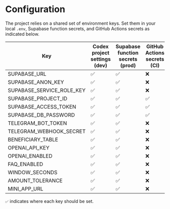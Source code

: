 # Configuration

The project relies on a shared set of environment keys. Set them in your local `.env`, Supabase function secrets, and GitHub Actions secrets as indicated below.

| Key | Codex project settings (dev) | Supabase function secrets (prod) | GitHub Actions secrets (CI) |
| --- | --- | --- | --- |
| SUPABASE_URL | ✅ | ✅ | ❌ |
| SUPABASE_ANON_KEY | ✅ | ✅ | ❌ |
| SUPABASE_SERVICE_ROLE_KEY | ✅ | ✅ | ❌ |
| SUPABASE_PROJECT_ID | ✅ | ✅ | ✅ |
| SUPABASE_ACCESS_TOKEN | ✅ | ✅ | ✅ |
| SUPABASE_DB_PASSWORD | ✅ | ✅ | ✅ |
| TELEGRAM_BOT_TOKEN | ✅ | ✅ | ❌ |
| TELEGRAM_WEBHOOK_SECRET | ✅ | ✅ | ❌ |
| BENEFICIARY_TABLE | ✅ | ✅ | ❌ |
| OPENAI_API_KEY | ✅ | ✅ | ❌ |
| OPENAI_ENABLED | ✅ | ✅ | ❌ |
| FAQ_ENABLED | ✅ | ✅ | ❌ |
| WINDOW_SECONDS | ✅ | ✅ | ❌ |
| AMOUNT_TOLERANCE | ✅ | ✅ | ❌ |
| MINI_APP_URL | ✅ | ✅ | ❌ |

`✅` indicates where each key should be set.
